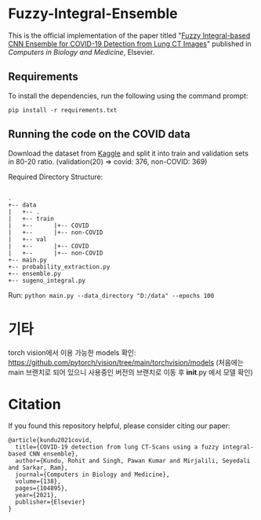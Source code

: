 # Fuzzy-Integral-Ensemble
This is the official implementation of the paper titled "[Fuzzy Integral-based CNN Ensemble for COVID-19 Detection from Lung CT Images](https://doi.org/10.1016/j.compbiomed.2021.104895)" published in _Computers in Biology and Medicine_, Elsevier.

## Requirements

To install the dependencies, run the following using the command prompt:

`pip install -r requirements.txt`

## Running the code on the COVID data

Download the dataset from [Kaggle](https://www.kaggle.com/plameneduardo/sarscov2-ctscan-dataset) and split it into train and validation sets in 80-20 ratio. (validation(20) => covid: 376, non-COVID: 369)

Required Directory Structure:
```

.
+-- data
|   +-- .
|   +-- train
|   +--      |+-- COVID
|   +--      |+-- non-COVID
|   +-- val
|   +--      |+-- COVID
|   +--      |+-- non-COVID
+-- main.py
+-- probability_extraction.py
+-- ensemble.py
+-- sugeno_integral.py

```

Run: `python main.py --data_directory "D:/data" --epochs 100`

# 기타
torch vision에서 이용 가능한 models 확인: https://github.com/pytorch/vision/tree/main/torchvision/models
(처음에는 main 브랜치로 되어 있으니 사용중인 버전의 브랜치로 이동 후 __init__.py 에서 모델 확인)

# Citation
If you found this repository helpful, please consider citing our paper:
```
@article{kundu2021covid,
  title={COVID-19 detection from lung CT-Scans using a fuzzy integral-based CNN ensemble},
  author={Kundu, Rohit and Singh, Pawan Kumar and Mirjalili, Seyedali and Sarkar, Ram},
  journal={Computers in Biology and Medicine},
  volume={138},
  pages={104895},
  year={2021},
  publisher={Elsevier}
}
```
